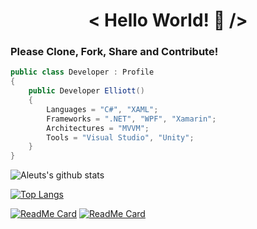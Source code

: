 <h1 align="center">< Hello World! 👋 /></h1>

### Please Clone, Fork, Share and Contribute!

```cs
public class Developer : Profile
{
    public Developer Elliott()
    {
        Languages = "C#", "XAML";
        Frameworks = ".NET", "WPF", "Xamarin";
        Architectures = "MVVM";
        Tools = "Visual Studio", "Unity";
    }
}
```

![Aleuts's github stats](https://github-readme-stats.vercel.app/api?username=aleuts&count_private=true&include_all_commits=true&show_icons=true&theme=nord)

[![Top Langs](https://github-readme-stats.vercel.app/api/top-langs/?username=aleuts&layout=compact&theme=react)](https://github.com/aleuts?tab=repositories)

[![ReadMe Card](https://github-readme-stats.vercel.app/api/pin/?username=aleuts&repo=motoical)](https://github.com/aleuts/motoical)
[![ReadMe Card](https://github-readme-stats.vercel.app/api/pin/?username=aleuts&repo=GrandPrixAlmanac)](https://github.com/aleuts/grandprixalmanac)
